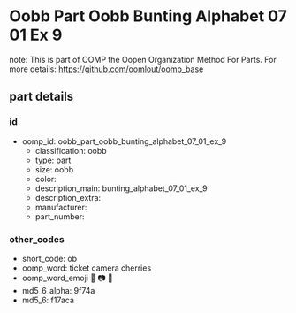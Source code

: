 # Oobb Part Oobb Bunting Alphabet 07 01 Ex 9  

note: This is part of OOMP the Oopen Organization Method For Parts. For more details: https://github.com/oomlout/oomp_base

##  part details





### id
* oomp_id: oobb_part_oobb_bunting_alphabet_07_01_ex_9
  * classification: oobb
  * type: part
  * size: oobb
  * color: 
  * description_main: bunting_alphabet_07_01_ex_9
  * description_extra: 
  * manufacturer: 
  * part_number: 

### other_codes
* short_code: ob
* oomp_word: ticket camera cherries
* oomp_word_emoji :ticket: :camera: :cherries:
* md5_6_alpha: 9f74a
* md5_6: f17aca